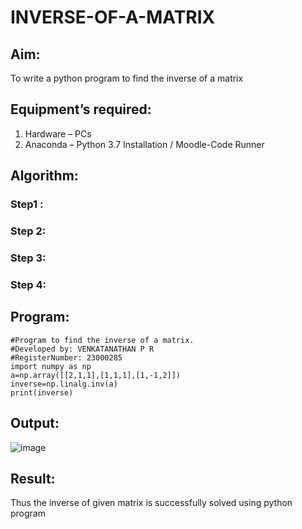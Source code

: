 # INVERSE-OF-A-MATRIX
## Aim:
To write a python program to find the inverse of a matrix
## Equipment’s required:
1. 	Hardware – PCs
2. 	Anaconda – Python 3.7 Installation / Moodle-Code Runner
## Algorithm:
### Step1 : 
### Step 2: 
### Step 3: 
### Step 4: 

## Program:
```
#Program to find the inverse of a matrix.
#Developed by: VENKATANATHAN P R
#RegisterNumber: 23000285
import numpy as np
a=np.array([[2,1,1],[1,1,1],[1,-1,2]])
inverse=np.linalg.inv(a)
print(inverse)
```

## Output:

![image](https://github.com/23000285/INVERSE-OF-A-MATRIX/assets/138970859/4baaac9c-0480-46ca-b388-11de77a3f3e3)

## Result:
Thus the inverse of given matrix is successfully solved using python program

